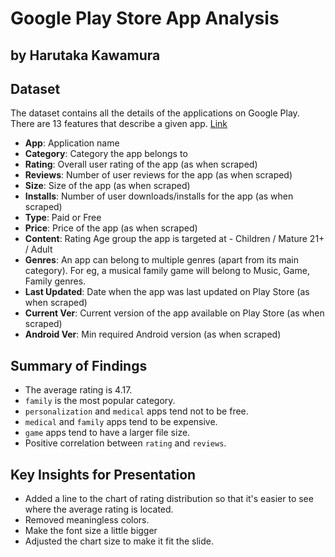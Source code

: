 #  Google Play Store App Analysis
## by Harutaka Kawamura


## Dataset
The dataset contains all the details of the applications on Google Play. There are 13 features that describe a given app. [Link](https://www.kaggle.com/lava18/google-play-store-apps/home)
- **App**: Application name
- **Category**: Category the app belongs to
- **Rating**: Overall user rating of the app (as when scraped)
- **Reviews**: Number of user reviews for the app (as when scraped)
- **Size**: Size of the app (as when scraped)
- **Installs**: Number of user downloads/installs for the app (as when scraped)
- **Type**: Paid or Free
- **Price**: Price of the app (as when scraped)
- **Content**: Rating Age group the app is targeted at - Children / Mature 21+ / Adult
- **Genres**: An app can belong to multiple genres (apart from its main category). For eg, a musical family game will belong to Music, Game, Family genres.
- **Last Updated**: Date when the app was last updated on Play Store (as when scraped)
- **Current Ver**: Current version of the app available on Play Store (as when scraped)
- **Android Ver**: Min required Android version (as when scraped)


## Summary of Findings
- The average rating is 4.17.
- `family` is the most popular category.
- `personalization` and `medical` apps tend not to be free.
- `medical` and `family` apps tend to be expensive.
- `game` apps tend to have a larger file size.
- Positive correlation between `rating` and `reviews`.



## Key Insights for Presentation
- Added a line to the chart of rating distribution so that it's easier to see where the average rating is located.
- Removed meaningless colors.
- Make the font size a little bigger
- Adjusted the chart size to make it fit the slide.
